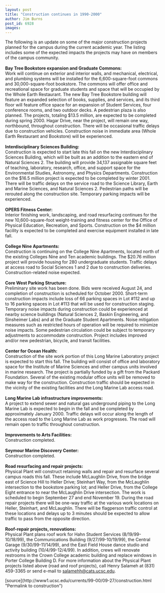 ```yaml
---
layout: post
title: "Construction continues in 1990-2000"
author: Jim Burns
post_id: 6928
images:
---
```


<p>
  The following is an update on some of the major construction projects planned for the campus during the current academic year. The listing includes some of the expected impacts the projects may have on members of the campus community.<b><br>
  <br>
  Bay Tree Bookstore expansion and Graduate Commons:<br></b>Work will continue on exterior and interior walls, and mechanical, electrical, and plumbing systems will be installed for the 6,600-square-foot commons and 30,000-square-foot bookstore. The commons will offer office and recreational space for graduate students and space that will be occupied by the Whole Earth Restaurant. The new Bay Tree Bookstore building will feature an expanded selection of books, supplies, and services, and its third floor will feature office space for an expansion of Student Services, four conference rooms, and two outdoor decks. A pedestrian plaza is also planned. The projects, totaling $13.5 million, are expected to be completed during spring 2000. Hagar Drive, near the project, will remain one way, northbound, throughout construction. There will be occasional traffic delays due to construction vehicles. Construction noise in immediate area (Whole Earth Restaurant and Bookstore) will be experienced.<br>
  <br>
  <b>Interdisciplinary Sciences Building:<br></b>Construction is expected to start late this fall on the new Interdisciplinary Sciences Building, which will be built as an addition to the eastern end of Natural Sciences 2. The building will provide 34,137 assignable square feet of teaching, laboratory, research, office, and support space for the Environmental Studies, Astronomy, and Physics Departments. Construction on the $16.5 million project is expected to be completed by winter 2001. There will be traffic delays on the service road to the Science Library, Earth and Marine Sciences, and Natural Sciences 2. Pedestrian paths will be rerouted along the construction site. Temporary parking impacts will be experienced.<br>
  <br>
  <b>OPERS Fitness Center:<br></b>Interior finishing work, landscaping, and road resurfacing continues for the new 10,600-square-foot weight-training and fitness center for the Office of Physical Education, Recreation, and Sports. Construction on the $4 million facility is expected to be completed and exercise equipment installed in late fall.<br>
  <br>
  <b>College Nine Apartments:<br></b>Construction is continuing on the College Nine Apartments, located north of the existing Colleges Nine and Ten academic buildings. The $20.76 million project will provide housing for 280 undergraduate students. Traffic delays at access road to Social Sciences 1 and 2 due to construction deliveries. Construction-related noise expected.<br>
  <br>
  <b>Core West Parking Structure:<br></b>Preliminary site work has been done. Bids were received August 24, and completion of construction is scheduled for October 2000. Short-term construction impacts include loss of 66 parking spaces in Lot #112 and up to 16 parking spaces in Lot #113 that will be used for construction staging. Temporary noise impacts during construction could be experienced at nearby science buildings (Natural Sciences 2, Baskin Engineering, and Sinsheimer Labs) and at the Graduate Student Apartments. Noise mitigation measures such as restricted hours of operation will be required to minimize noise impacts. Some pedestrian circulation could be subject to temporary adjustments to accommodate construction. Project includes improved and/or new pedestrian, bicycle, and transit facilities.<br>
  <br>
  <b>Center for Ocean Health:<br></b>Construction of the site work portion of this Long Marine Laboratory project is expected to start this fall. The building will consist of office and laboratory space for the Institute of Marine Sciences and other campus units involved in marine research. The project is partially funded by a gift from the Packard Foundation. Several of the existing modular office units will be removed to make way for the construction. Construction traffic should be expected in the vicinity of the existing facilities and the Long Marine Lab access road.<br>
  <br>
  <b>Long Marine Lab infrastructure improvements:<br></b>A project to extend sewer and natural gas underground piping to the Long Marine Lab is expected to begin in the fall and be completed by approximately January 2000. Traffic delays will occur along the length of the access road to the Long Marine Lab as work progresses. The road will remain open to traffic throughout construction.<br>
  <br>
  <b>Improvements to Arts Facilities:<br></b>Construction completed.<br>
  <br>
  <b>Seymour Marine Discovery Center:<br></b>Construction completed.<br>
  <br>
  <b>Road resurfacing and repair projects:<br></b>Physical Plant will construct retaining walls and repair and resurface several campus roads this fall. These include McLaughlin Drive, from the bridge east of Science Hill to Heller Drive; Steinhart Way, from the McLaughlin intersection to the bookstore parking lot; and Heller Drive, from the College Eight entrance to near the McLaughlin Drive intersection. The work is scheduled to begin September 27 and end November 19. During the road repair projects there will be one-way traffic at the various work locations on Heller, Steinhart, and McLaughlin. There will be flagperson traffic control at these locations and delays up to 3 minutes should be expected to allow traffic to pass from the opposite direction.<br>
  <br>
  <b>Roof-repair projects, renovations:<br></b>Physical Plant plans roof work for Hahn Student Services (8/19/99-10/18/99), the Communications Building (9/27/99-10/19/99), the Central Garage (9/30/99-11/14/99), and the East Field House dance studio and activity building (10/4/99-12/4/99). In addition, crews will renovate restrooms in the Crown College academic building and replace windows in Porter College Building D. For more information about the Physical Plant projects listed above (road and roof projects), call Henry Salameh at (831) 459-3365 or send e-mail to <a href="mailto:salamehh@cats.ucsc.edu">salamehh@cats.ucsc.edu</a>.
</p>
<p>

</p>
<p>
  </p>
[source](http://www1.ucsc.edu/currents/99-00/09-27/construction.html "Permalink to construction")
